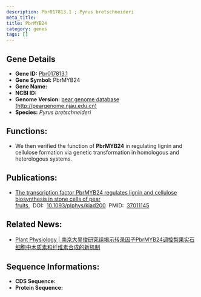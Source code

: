 ```yaml
---
description: Pbr017813.1 ; Pyrus bretschneideri
meta_title:
title: PbrMYB24
category: genes
tags: []
---
```


## Gene Details
- **Gene ID:**	[Pbr017813.1](https://www.maizegdb.org/gene_center/gene/Pbr017813.1)
- **Gene Symbol:** PbrMYB24
- **Gene Name:** 
- **NCBI ID:** [](https://www.ncbi.nlm.nih.gov/gene/?term=)
- **Genome Version:** [pear genome database (http://peargenome.njau.edu.cn)]()
- **Species:** *Pyrus bretschneideri*

## Functions:
   - We then verified the function of **PbrMYB24** in regulating lignin and cellulose formation via genetic transformation in homologous and heterologous systems.

## Publications:
   - [The transcription factor PbrMYB24 regulates lignin and cellulose biosynthesis in stone cells of pear fruits.]( https://academic.oup.com/plphys/article/192/3/1997/7100683?login=true#409738589)&nbsp;&nbsp;DOI:&nbsp;&nbsp;[10.1093/plphys/kiad200](https://academic.oup.com/plphys/article/192/3/1997/7100683?login=true#409738589)&nbsp;&nbsp;PMID:&nbsp;&nbsp;[37011145](https://pubmed.ncbi.nlm.nih.gov/37011145/)

## Related News:
   - [Plant Physiology | 南京大吴俊研究组揭示转录因子PbrMYB24调控梨果实石细胞中木质素和纤维素合成的新机制](https://mp.weixin.qq.com/s/_AZSFynRhRw-6O2PopY9Bg)

## Sequence Informations:
- **CDS Sequence:**
- **Protein Sequence:**
